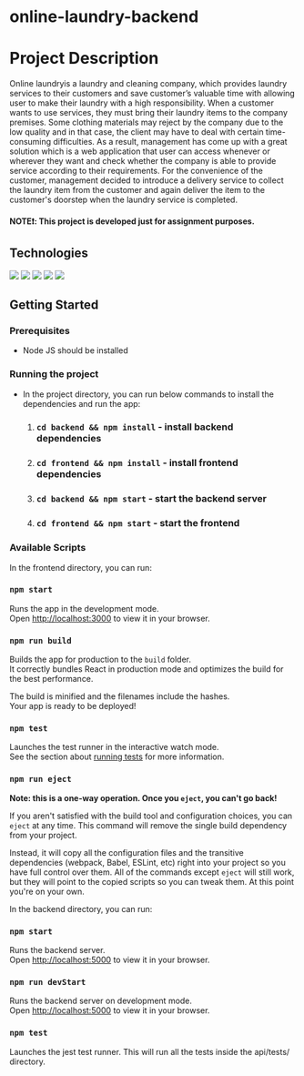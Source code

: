 # online-laundry-backend

# Project Description

Online laundryis a laundry and cleaning company, which provides laundry services to their customers and save customer’s valuable time with allowing
user to make their laundry with a high responsibility. When a customer wants to use  services, they must bring their laundry items to
the company premises. Some clothing materials may reject by the company due to the low quality and in that case, the client may have to deal
with certain time-consuming difficulties. As a result, management has come up with a great solution which is a web application that user can
access whenever or wherever they want and check whether the company is able to provide service according to their requirements. For the
convenience of the customer, management decided to introduce a delivery service to collect the laundry item from the customer and again deliver
the item to the customer's doorstep when the laundry service is completed.

#### NOTE❗: This project is developed just for assignment purposes.

## Technologies

![](https://img.shields.io/badge/MongoDB-4EA94B?style=for-the-badge&logo=mongodb&logoColor=white) ![](https://img.shields.io/badge/Express.js-404D59?style=for-the-badge) ![](https://img.shields.io/badge/React-20232A?style=for-the-badge&logo=react&logoColor=61DAFB) ![](https://img.shields.io/badge/Node.js-43853D?style=for-the-badge&logo=node.js&logoColor=white) ![](https://img.shields.io/badge/Tailwind_CSS-38B2AC?style=for-the-badge&logo=tailwind-css&logoColor=white)

## Getting Started

### Prerequisites

- Node JS should be installed

### Running the project

- In the project directory, you can run below commands to install the dependencies and run the app:

  1. ### `cd backend && npm install` - install backend dependencies
  2. ### `cd frontend && npm install` - install frontend dependencies
  3. ### `cd backend && npm start` - start the backend server
  4. ### `cd frontend && npm start` - start the frontend

### Available Scripts

In the frontend directory, you can run:

### `npm start`

Runs the app in the development mode.\
Open [http://localhost:3000](http://localhost:3000) to view it in your browser.

### `npm run build`

Builds the app for production to the `build` folder.\
It correctly bundles React in production mode and optimizes the build for the best performance.

The build is minified and the filenames include the hashes.\
Your app is ready to be deployed!

### `npm test`

Launches the test runner in the interactive watch mode.\
See the section about [running tests](https://facebook.github.io/create-react-app/docs/running-tests) for more information.

### `npm run eject`

**Note: this is a one-way operation. Once you `eject`, you can't go back!**

If you aren't satisfied with the build tool and configuration choices, you can `eject` at any time. This command will remove the single build dependency from your project.

Instead, it will copy all the configuration files and the transitive dependencies (webpack, Babel, ESLint, etc) right into your project so you have full control over them. All of the commands except `eject` will still work, but they will point to the copied scripts so you can tweak them. At this point you're on your own.

In the backend directory, you can run:

### `npm start`

Runs the backend server.\
Open [http://localhost:5000](http://localhost:5000) to view it in your browser.

### `npm run devStart`

Runs the backend server on development mode.\
Open [http://localhost:5000](http://localhost:5000) to view it in your browser.

### `npm test`

Launches the jest test runner. This will run all the tests inside the api/tests/ directory.
